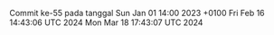 Commit ke-55 pada tanggal Sun Jan 01 14:00 2023 +0100
Fri Feb 16 14:43:06 UTC 2024
Mon Mar 18 17:43:07 UTC 2024
